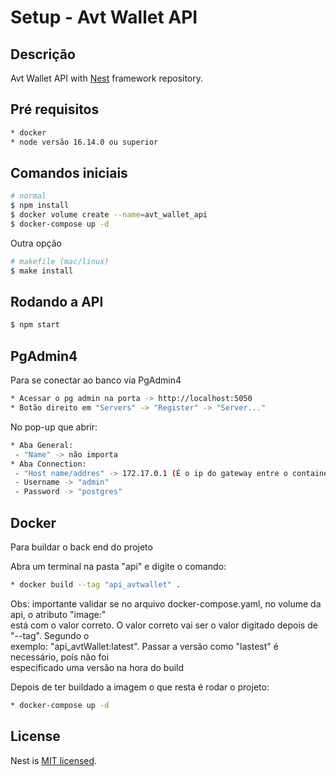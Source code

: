 # Setup - Avt Wallet API

## Descrição

Avt Wallet API with [Nest](https://github.com/nestjs/nest) framework repository.

## Pré requisitos

```bash
* docker
* node versão 16.14.0 ou superior
```

## Comandos iniciais

```bash
# normal
$ npm install
$ docker volume create --name=avt_wallet_api
$ docker-compose up -d
```

Outra opção

```bash
# makefile (mac/linux)
$ make install
```

## Rodando a API

```bash
$ npm start
```

## PgAdmin4

Para se conectar ao banco via PgAdmin4

```bash
* Acessar o pg admin na porta -> http://localhost:5050
* Botão direito em "Servers" -> "Register" -> "Server..."
```
No pop-up que abrir:

```bash
* Aba General: 
 - "Name" -> não importa
* Aba Connection: 
 - "Host name/addres" -> 172.17.0.1 (É o ip do gateway entre o container do docker e o pc host)
 - Username -> "admin"
 - Password -> "postgres"
```

## Docker

Para buildar o back end do projeto

Abra um terminal na pasta "api" e digite o comando:

```bash
* docker build --tag "api_avtwallet" .
```

Obs: importante validar se no arquivo docker-compose.yaml, no volume da api, o atributo "image:"</br> 
está com o valor correto. O valor correto vai ser o valor digitado depois de "--tag". Segundo o</br> 
exemplo: "api_avtWallet:latest". Passar a versão como "lastest" é necessário, poís não foi</br> 
especificado uma versão na hora do build

Depois de ter buildado a imagem o que resta é rodar o projeto:

```bash
* docker-compose up -d
```

## License

Nest is [MIT licensed](LICENSE).
